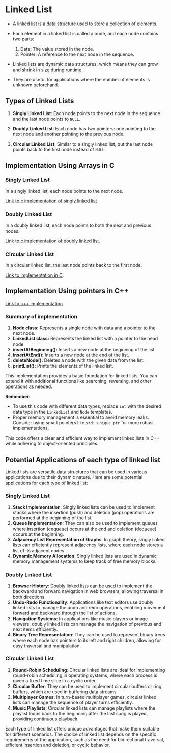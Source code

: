 # Linked List

- A linked list is a data structure used to store a collection of elements.
-  Each element in a linked list is called a node, and each node contains two parts: 
     1. Data: The value stored in the node.
     2. Pointer: A reference to the next node in the sequence.

- Linked lists are dynamic data structures, which means they can grow and shrink in size during runtime.
- They are useful for applications where the number of elements is unknown beforehand.

## Types of Linked Lists

1. **Singly Linked List**: Each node points to the next node in the sequence and the last node points to `NULL`.

2. **Doubly Linked List**: Each node has two pointers: one pointing to the next node and another pointing to the previous node.

3. **Circular Linked List**: Similar to a singly linked list, but the last node points back to the first node instead of `NULL`.

## Implementation Using Arrays in C

### Singly Linked List

In a singly linked list, each node points to the next node.

[Link to c implementation of singly linked list](../src/cprog/singlylist.c)


### Doubly Linked List

In a doubly linked list, each node points to both the next and previous nodes.

[Link to c implementation of doubly linked list](../src/cprog/doublylist.c).


### Circular Linked List

In a circular linked list, the last node points back to the first node. 

[Link to implementation in C](../src/cprog/circularlist.c).

## Implementation Using pointers in C++

[Link to c++ implementation](../src/cprog/linkedlist.cpp)

### Summary of implementation

1. **Node class:** Represents a single node with data and a pointer to the next node.
2. **LinkedList class:** Represents the linked list with a pointer to the head node.
3. **insertAtBeginning():** Inserts a new node at the beginning of the list.
4. **insertAtEnd():** Inserts a new node at the end of the list.
5. **deleteNode():** Deletes a node with the given data from the list.
6. **printList():** Prints the elements of the linked list.

This implementation provides a basic foundation for linked lists. You can extend it with additional functions like searching, reversing, and other operations as needed.

**Remember:**
* To use this code with different data types, replace `int` with the desired data type in the `LinkedList` and `Node` templates.
* Proper memory management is essential to avoid memory leaks. Consider using smart pointers like `std::unique_ptr` for more robust implementations.

This code offers a clear and efficient way to implement linked lists in C++ while adhering to object-oriented principles.

## Potential Applications of each type of linked list

Linked lists are versatile data structures that can be used in various applications due to their dynamic nature. Here are some potential applications for each type of linked list:

### Singly Linked List

1. **Stack Implementation**: Singly linked lists can be used to implement stacks where the insertion (push) and deletion (pop) operations are performed at the beginning of the list.
2. **Queue Implementation**: They can also be used to implement queues where insertion (enqueue) occurs at the end and deletion (dequeue) occurs at the beginning.
3. **Adjacency List Representation of Graphs**: In graph theory, singly linked lists can efficiently represent adjacency lists, where each node stores a list of its adjacent nodes.
4. **Dynamic Memory Allocation**: Singly linked lists are used in dynamic memory management systems to keep track of free memory blocks.

### Doubly Linked List

1. **Browser History**: Doubly linked lists can be used to implement the backward and forward navigation in web browsers, allowing traversal in both directions.
2. **Undo-Redo Functionality**: Applications like text editors use doubly linked lists to manage the undo and redo operations, enabling movement forward and backward through the list of actions.
3. **Navigation Systems**: In applications like music players or image viewers, doubly linked lists can manage the navigation of previous and next items efficiently.
4. **Binary Tree Representation**: They can be used to represent binary trees where each node has pointers to its left and right children, allowing for easy traversal and manipulation.

### Circular Linked List

1. **Round-Robin Scheduling**: Circular linked lists are ideal for implementing round-robin scheduling in operating systems, where each process is given a fixed time slice in a cyclic order.
2. **Circular Buffer**: They can be used to implement circular buffers or ring buffers, which are used in buffering data streams.
3. **Multiplayer Games**: In turn-based multiplayer games, circular linked lists can manage the sequence of player turns efficiently.
4. **Music Playlists**: Circular linked lists can manage playlists where the playlist loops back to the beginning after the last song is played, providing continuous playback.

Each type of linked list offers unique advantages that make them suitable for different scenarios. The choice of linked list depends on the specific requirements of the application, such as the need for bidirectional traversal, efficient insertion and deletion, or cyclic behavior.